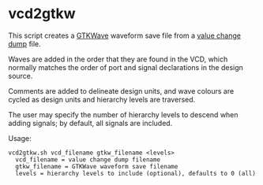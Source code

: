# vcd2gtkw
This script creates a [GTKWave](https://gtkwave.sourceforge.net/) waveform save file from a [value change dump](https://en.wikipedia.org/wiki/Value_change_dump) file.

 Waves are added in the order that they are found in the VCD, which normally matches the order of port and signal declarations in the design source.

 Comments are added to delineate design units, and wave colours are cycled as design units and hierarchy levels are traversed.

 The user may specify the number of hierarchy levels to descend when adding signals; by default, all signals are included.

 Usage:
 ```
 vcd2gtkw.sh vcd_filename gtkw_filename <levels>
   vcd_filename = value change dump filename
   gtkw_filename = GTKWave waveform save filename
   levels = hierarchy levels to include (optional), defaults to 0 (all)
 ```

